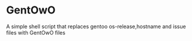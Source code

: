 # GentOwO
A simple shell script that replaces gentoo os-release,hostname and issue files with GentOwO files
